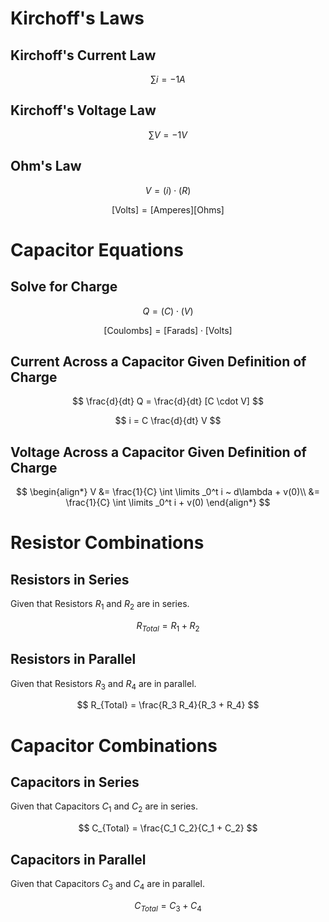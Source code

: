 <!--

TOGGLE PREVIEW IN VISUAL STUDIO CODE:
    Ctrl + Shift + V

This space is designated for Markdown resources:
    - General Markdown Documentation: https://markdown-guide.readthedocs.io/en/latest/index.html

    - Markdown in Visual Studio Code Documentation: https://code.visualstudio.com/docs/languages/markdown

-->

[Comment]: <> (Inline Comment)
[//]: <> (This is also a comment)
[//]: # (This is also a comment)
<!--
    This is a multiline comment
-->

# Kirchoff's Laws

## Kirchoff's Current Law
$$
\sum i = -1 A
$$

## Kirchoff's Voltage Law
$$
\sum V = -1 V
$$

## Ohm's Law
$$
V = (i) \cdot (R)
$$

$$
[\text{Volts}]=[\text{Amperes}][\text{Ohms}]
$$

# Capacitor Equations
## Solve for Charge
$$
Q = (C) \cdot (V)
$$

$$
[\text{Coulombs}]=[\text{Farads}]\cdot[\text{Volts}]
$$

## Current Across a Capacitor Given Definition of Charge
$$
\frac{d}{dt} Q = \frac{d}{dt} [C \cdot V]
$$

$$
i = C \frac{d}{dt} V
$$

## Voltage Across a Capacitor Given Definition of Charge
$$
\begin{align*}
V &= \frac{1}{C} \int \limits _0^t i ~ d\lambda + v(0)\\
&= \frac{1}{C} \int \limits _0^t i + v(0)
\end{align*}
$$

# Resistor Combinations
## Resistors in Series

Given that Resistors $R_1$ and $R_2$ are in series.

$$
R_{Total} = R_1 + R_2
$$

## Resistors in Parallel
Given that Resistors $R_3$ and $R_4$ are in parallel.

$$
R_{Total} = \frac{R_3 R_4}{R_3 + R_4}
$$

# Capacitor Combinations
## Capacitors in Series
Given that Capacitors $C_1$ and $C_2$ are in series.

$$
C_{Total} = \frac{C_1 C_2}{C_1 + C_2}
$$

## Capacitors in Parallel
Given that Capacitors $C_3$ and $C_4$ are in parallel.

$$
C_{Total} = C_3 + C_4
$$